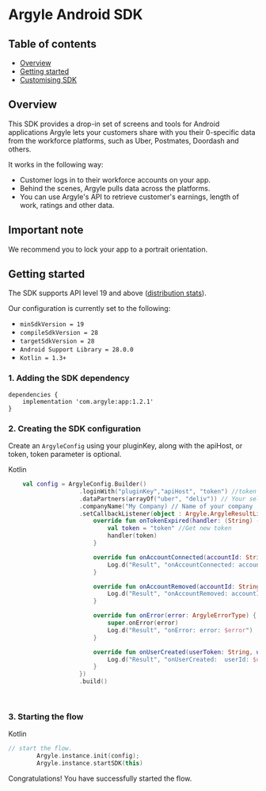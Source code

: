 # Argyle Android SDK

## Table of contents

* [Overview](#overview)
* [Getting started](#getting-started)
* [Customising SDK](#customising-sdk)

## Overview

This SDK provides a drop-in set of screens and tools for Android applications Argyle lets your customers share with you their 0-specific data from the workforce platforms, such as Uber, Postmates, Doordash and others. 

It works in the following way:

- Customer logs in to their workforce accounts on your app.
- Behind the scenes, Argyle pulls data across the platforms.
- You can use Argyle's API to retrieve customer's earnings, length of work, ratings and other data.

## Important note

We recommend you to lock your app to a portrait orientation.

## Getting started


The SDK supports API level 19 and above ([distribution stats](https://developer.android.com/about/dashboards/index.html)).

Our configuration is currently set to the following:

- `minSdkVersion = 19`
- `compileSdkVersion = 28`
- `targetSdkVersion = 28`
- `Android Support Library = 28.0.0`
- `Kotlin = 1.3+`

### 1. Adding the SDK dependency

```app-gradle
dependencies {
    implementation 'com.argyle:app:1.2.1'
}
```

### 2. Creating the SDK configuration

Create an `ArgyleConfig` using your pluginKey, along with the apiHost, or token, token parameter is optional.

Kotlin

``` kotlin
    val config = ArgyleConfig.Builder()
                    .loginWith("pluginKey","apiHost", "token") //token required just in JAVA. 
                    .dataPartners(arrayOf("uber", "deliv")) // Your selected data partners.
                    .companyName("My Company) // Name of your company
                    .setCallbackListener(object : Argyle.ArgyleResultListener {
                        override fun onTokenExpired(handler: (String) -> Unit) {
                            val token = "token" //Get new token
                            handler(token)
                        }

                        override fun onAccountConnected(accountId: String, userId: String) {
                            Log.d("Result", "onAccountConnected: accountId: $accountId userId: $userId")
                        }

                        override fun onAccountRemoved(accountId: String, userId: String) {
                            Log.d("Result", "onAccountRemoved: accountId: $accountId userId: $userId")
                        }

                        override fun onError(error: ArgyleErrorType) {
                            super.onError(error)
                            Log.d("Result", "onError: error: $error")
                        }

                        override fun onUserCreated(userToken: String, userId: String) {
                            Log.d("Result", "onUserCreated:  userId: $userId userToken: $userToken")
                        }
                    })
                    .build()
  
                    
```

### 3. Starting the flow


Kotlin

``` kotlin
// start the flow.
        Argyle.instance.init(config);
        Argyle.instance.startSDK(this)
```


Congratulations! You have successfully started the flow.
